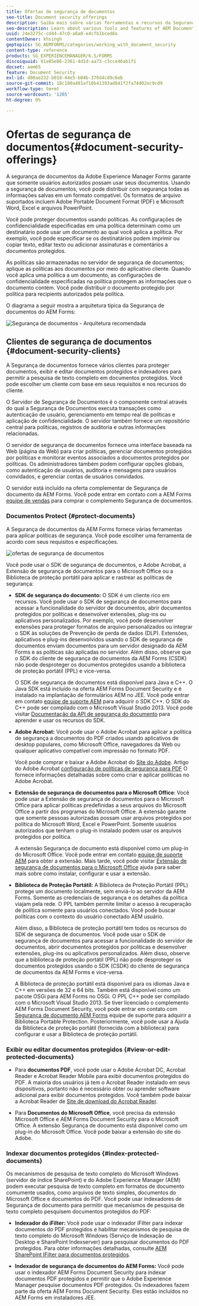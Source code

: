 ```yaml
---
title: Ofertas de segurança de documentos
seo-title: Document security offerings
description: Saiba mais sobre várias ferramentas e recursos da Segurança de documentos AEM
seo-description: Learn about various tools and features of AEM Document Security
uuid: 24e3275c-cd44-47c0-a6a0-e4cfb1bced8a
contentOwner: khsingh
geptopics: SG_AEMFORMS/categories/working_with_document_security
content-type: reference
products: SG_EXPERIENCEMANAGER/6.5/FORMS
discoiquuid: 91e85e86-2361-4d1d-aa73-c3cce46ab1f1
docset: aem65
feature: Document Security
exl-id: d00ae232-b018-44e5-b04b-376d4cd9c6eb
source-git-commit: 18c180a491af10b41393ad841f2fa74d02ec9cd9
workflow-type: tm+mt
source-wordcount: '1205'
ht-degree: 0%

---
```


# Ofertas de segurança de documentos{#document-security-offerings}

A segurança de documentos da Adobe Experience Manager Forms garante que somente usuários autorizados possam usar seus documentos. Usando a segurança de documentos, você pode distribuir com segurança todas as informações salvas em um formato compatível. Os formatos de arquivo suportados incluem Adobe Portable Document Format (PDF) e Microsoft Word, Excel e arquivos PowerPoint.

Você pode proteger documentos usando políticas. As configurações de confidencialidade especificadas em uma política determinam como um destinatário pode usar um documento ao qual você aplica a política. Por exemplo, você pode especificar se os destinatários podem imprimir ou copiar texto, editar texto ou adicionar assinaturas e comentários a documentos protegidos.

As políticas são armazenadas no servidor de segurança de documentos; aplique as políticas aos documentos por meio do aplicativo cliente. Quando você aplica uma política a um documento, as configurações de confidencialidade especificadas na política protegem as informações que o documento contém. Você pode distribuir o documento protegido por política para recipients autorizados pela política.

O diagrama a seguir mostra a arquitetura típica da Segurança de documentos do AEM Forms:

![Segurança de documentos - Arquitetura recomendada](do-not-localize/document_security_architecture.png)

## Clientes de segurança de documentos {#document-security-clients}

A Segurança de documentos fornece vários clientes para proteger documentos, exibir e editar documentos protegidos e indexadores para permitir a pesquisa de texto completo em documentos protegidos. Você pode escolher um cliente com base em seus requisitos e nos recursos do cliente.

O Servidor de Segurança de Documentos é o componente central através do qual a Segurança de Documentos executa transações como autenticação de usuário, gerenciamento em tempo real de políticas e aplicação de confidencialidade. O servidor também fornece um repositório central para políticas, registros de auditoria e outras informações relacionadas.

O servidor de segurança de documentos fornece uma interface baseada na Web (página da Web) para criar políticas, gerenciar documentos protegidos por políticas e monitorar eventos associados a documentos protegidos por políticas. Os administradores também podem configurar opções globais, como autenticação de usuários, auditoria e mensagens para usuários convidados, e gerenciar contas de usuários convidados.

O servidor está incluído na oferta complementar de Segurança de documento da AEM Forms. Você pode entrar em contato com a AEM Forms [equipe de vendas](https://www.adobe.com/products/request-consultation/marketing-cloud.html?s_osc=70114000002JNwKAAW&amp;s_iid=70114000002JHs3AAG) para comprar o complemento Segurança de documentos.

### Documentos Protect {#protect-documents}

A Segurança de documentos da AEM Forms fornece várias ferramentas para aplicar políticas de segurança. Você pode escolher uma ferramenta de acordo com seus requisitos e especificações.

![ofertas de segurança de documentos](assets/document-security-offerings.png)

Você pode usar o SDK de segurança de documentos, o Adobe Acrobat, a Extensão de segurança de documentos para o Microsoft Office ou a Biblioteca de proteção portátil para aplicar e rastrear as políticas de segurança:

* **SDK de segurança do documento:** O SDK é um cliente rico em recursos. Você pode usar o SDK de segurança de documentos para acessar a funcionalidade do servidor de documentos, abrir documentos protegidos por políticas e desenvolver extensões, plug-ins ou aplicativos personalizados. Por exemplo, você pode desenvolver extensões para proteger formatos de arquivo personalizados ou integrar o SDK às soluções de Prevenção de perda de dados (DLP). Extensões, aplicativos e plug-ins desenvolvidos usando o SDK de segurança de documentos enviam documentos para um servidor designado da AEM Forms e as políticas são aplicadas no servidor. Além disso, observe que o SDK do cliente de segurança de documentos da AEM Forms (CSDK) não pode desproteger os documentos protegidos usando a biblioteca de proteção portátil (PPL) e vice-versa.

   O SDK de segurança de documentos está disponível para Java e C++. O Java SDK está incluído na oferta AEM Forms Document Security e é instalado na implantação de formulários AEM no JEE. Você pode entrar em contato [equipe de suporte AEM](https://helpx.adobe.com/br/marketing-cloud/contact-support.html) para adquirir o SDK C++. O SDK do C++ pode ser compilado com o Microsoft Visual Studio 2013. Você pode visitar [Documentação da API de segurança do documento](https://help.adobe.com/en_US/livecycle/11.0/Services/WS92d06802c76abadb76c48dfe12dbeb3e281-7ff0.2.html) para aprender e usar os recursos do SDK.

* **Adobe Acrobat:** Você pode usar o Adobe Acrobat para aplicar a política de segurança a documentos do PDF criados usando aplicativos de desktop populares, como Microsoft Office, navegadores da Web ou qualquer aplicativo compatível com impressão no formato PDF.

   Você pode comprar e baixar a Adobe Acrobat do [Site do Adobe](https://acrobat.adobe.com/us/en/free-trial-download.html). Artigo do Adobe Acrobat [configuração de políticas de segurança para PDF](https://helpx.adobe.com/acrobat/using/setting-security-policies-pdfs.html) O fornece informações detalhadas sobre como criar e aplicar políticas no Adobe Acrobat.

* **Extensão de segurança de documentos para o Microsoft Office**: Você pode usar a Extensão de segurança de documentos para o Microsoft Office para aplicar políticas predefinidas a seus arquivos do Microsoft Office a partir dos programas do Microsoft Office. A extensão garante que somente pessoas autorizadas possam usar arquivos protegidos por política do Microsoft Word, Excel e PowerPoint. Somente usuários autorizados que tenham o plug-in instalado podem usar os arquivos protegidos por política.

   A extensão Segurança de documento está disponível como um plug-in do Microsoft Office. Você pode entrar em contato [equipe de suporte AEM](https://helpx.adobe.com/ca/marketing-cloud/contact-support.html) para obter a extensão. Mais tarde, você pode visitar [Extensão de segurança de documentos para o Microsoft Office](https://helpx.adobe.com/aem-forms/aem-document-security/download-installer.html) ajuda para saber mais sobre como instalar, configurar e usar a extensão.

* **Biblioteca de Proteção Portátil:** A Biblioteca de Proteção Portátil (PPL) protege um documento localmente, sem enviá-lo ao servidor da AEM Forms. Somente as credenciais de segurança e os detalhes da política viajam pela rede. O PPL também permite limitar o acesso à recuperação de política somente para usuários conectados. Você pode buscar políticas com o contexto do usuário conectado AEM usuário.

   Além disso, a Biblioteca de proteção portátil tem todos os recursos do SDK de segurança de documentos. Você pode usar o SDK de segurança de documentos para acessar a funcionalidade do servidor de documentos, abrir documentos protegidos por políticas e desenvolver extensões, plug-ins ou aplicativos personalizados. Além disso, observe que a biblioteca de proteção portátil (PPL) não pode desproteger os documentos protegidos usando o SDK (CSDK) do cliente de segurança de documentos da AEM Forms e vice-versa.

   A Biblioteca de proteção portátil está disponível para os idiomas Java e C++ em versões de 32 e 64 bits. Também está disponível como um pacote OSGi para AEM Forms no OSGi. O PPL C++ pode ser compilado com o Microsoft Visual Studio 2013. Se tiver licenciado o complemento AEM Forms Document Security, você pode entrar em contato com [Segurança de documento AEM Forms](https://helpx.adobe.com/br/marketing-cloud/contact-support.html) equipe de suporte para adquirir a Biblioteca Portable Protection. Posteriormente, você pode usar a Ajuda da Biblioteca de proteção portátil (fornecida com a biblioteca) para configurar e usar a Biblioteca de proteção portátil.

### Exibir ou editar documentos protegidos {#view-or-edit-protected-documents}

* Para **documentos PDF**, você pode usar o Adobe Acrobat DC, Acrobat Reader e Acrobat Reader Mobile para exibir documentos protegidos do PDF. A maioria dos usuários já tem o Acrobat Reader instalado em seus dispositivos, portanto não é necessário obter ou aprender software adicional para exibir documentos protegidos. Você também pode baixar a Acrobat Reader de [Site de download do Acrobat Reader](https://get.adobe.com/reader/).

* Para **Documentos do Microsoft Office**, você precisa da extensão Microsoft Office e AEM Forms Document Security para o Microsoft Office. A extensão Segurança de documento está disponível como um plug-in do Microsoft Office. Você pode baixar a extensão do site do Adobe.

### Indexar documentos protegidos {#index-protected-documents}

Os mecanismos de pesquisa de texto completo do Microsoft Windows (servidor de índice SharePoint) e do Adobe Experience Manager (AEM) podem executar pesquisa de texto completo em formatos de documento comumente usados, como arquivos de texto simples, documentos do Microsoft Office e documentos do PDF. Você pode usar indexadores de Segurança de documento para permitir que mecanismos de pesquisa de texto completo pesquisem documentos protegidos do PDF:

* **Indexador do iFilter:** Você pode usar o indexador iFilter para indexar documentos do PDF protegidos e habilitar mecanismos de pesquisa de texto completo do Microsoft Windows (Serviço de Indexação de Desktop e SharePoint Indexserver) para pesquisar documentos do PDF protegidos. Para obter informações detalhadas, consulte [AEM SharePoint IFilter para documentos protegidos](assets/sharepoint-ifilter-doc-security.pdf).

* **Indexador de segurança de documentos do AEM Forms:** Você pode usar o indexador AEM Forms Document Security para indexar documentos PDF protegidos e permitir que o Adobe Experience Manager pesquise documentos PDF protegidos. Os indexadores fazem parte da oferta AEM Forms Document Security. Eles estão incluídos no AEM Forms em instaladores JEE.
